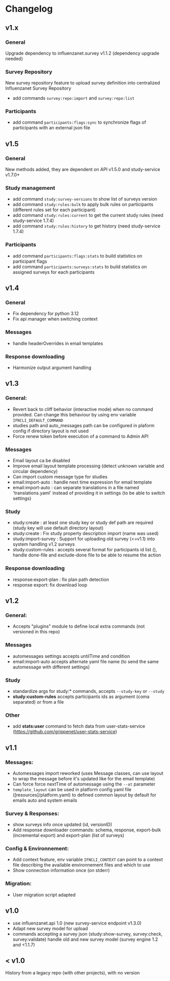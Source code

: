 


# Changelog

## v1.x

### General

Upgrade dependency to influenzanet.survey v1.1.2 (dependency upgrade needed)

### Survey Repository

New survey repository feature to upload survey definition into centralized Influenzanet Survey Repository

- add commands `survey:repo:import` and `survey:repo:list`

### Participants

- add command `participants:flags:sync` to synchronize flags of participants with an external json file

## v1.5

### General

New methods added, they are dependent on API v1.5.0 and study-service v1.7.0+

### Study management

- add command `study:survey-versions` to show list of surveys version
- add command `study:rules:bulk` to apply bulk rules on participants (different rules set for each participant)
- add command `study:rules:current` to get the current study rules (need study-service 1.7.4)
- add command `study:rules:history` to get history (need study-service 1.7.4)

### Participants

- add command `participants:flags:stats` to build statistics on participant flags
- add command `participants:surveys:stats` to build statistics on assigned surveys for each participants

## v1.4

### General

- Fix dependency for python 3.12
- Fix api manager when switching context

### Messages

- handle headerOverrides in email templates

### Response downloading

- Harmonize output argument handling

## v1.3

### General:

- Revert back to cliff behavior (interactive mode) when no command provided. Can change this behaviour by using env variable `IFNCLI_DEFAULT_COMMAND`
- studies path and auto_messages path can be configured in plaform config if directory layout is not used
- Force renew token before execution of a command to Admin API

### Messages

- Email layout ca be disabled
- Improve email layout template processing (detect unknown variable and circular dependency)
- Can import custom message type for studies
- email:import-auto : handle next time expression for email template
- email:import-auto : can separate translations in a file named 'translations.yaml' instead of providing it in settings (to be able to switch settings)

### Study

- study:create : at least one study key or study def path are required (study key will use default directory layout)
- study:create :  Fix study property description import (name was used)
- study:import-survey : Support for uploading  old survey (<=v1.1) into system handling v1.2 surveys
- study:custom-rules : accepts several format for participants id list (), handle done-file and exclude-done file to be able to resume the action

### Response downloading

- response:export-plan : fix plan path detection 
- response export: fix download loop

## v1.2

### General:

- Accepts "plugins" module to define local extra commands (not versioned in this repo)

### Messages

- automessages settings accepts untilTime and condition
- email:import-auto accepts alternate yaml file name (to send the same automessage with different settings)

### Study

- standardize args for study:* commands, accepts `--study-key` or `--study`
- **study:custom-rules** accepts participants ids as argument (coma separated) or from a file

### Other

- add **stats:user** command to fetch data from user-stats-service (https://github.com/grippenet/user-stats-service)

## v1.1

### Messages:

- Automessages import reworked (uses Message classes, can use layout to wrap the message before it's updated like for the email template)
- Can force force nextTime of automessage using the `--at` parameter
- `template_layout` can be used in platform config yaml file  ([resources]/platform.yaml) to defined common layout by default for emails auto and system emails

### Survey & Responses:

- show surveys info once updated (id, versionID)
- Add response downloader commands: schema, response, export-bulk (incremental export) and export-plan (list of surveys)

### Config & Environnement:

- Add context feature, env variable `IFNCLI_CONTEXT` can point to a context file describing the available environnement files and which to use
- Show connection information once (on stderr)

### Migration:

- User migration script adapted

## v1.0

- use influenzanet.api 1.0 (new survey-service endpoint v1.3.0)
- Adapt new survey model for upload
- commands accepting a survey json (study:show-survey, survey:check, survey:validate) handle old and new survey model (survey engine 1.2 and <1.1.7)

## < v1.0

History from a legacy repo (with other projects), with no version